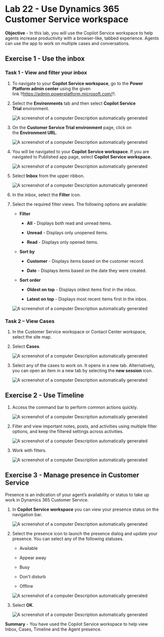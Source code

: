 # Lab 22 - Use Dynamics 365 Customer Service workspace

**Objective** - In this lab, you will use the Copilot Service workspace to help agents increase productivity with a browser-like, tabbed experience. Agents can use the app to work on multiple cases and conversations.

## Exercise 1 - Use the inbox

### Task 1 - View and filter your inbox

1.  To navigate to your **Copilot Service workspace**, go to
    the **Power Platform admin center** using the given
    link !!https://admin.powerplatform.microsoft.com/!!.

2.  Select the **Environments** tab and then select **Copilot Service
    Trial** environment.

    ![A screenshot of a computer Description automatically generated](./media/media22/image1.png)

3.  On the **Customer Service Trial environment** page, click on
    the **Environment URL**.

    ![A screenshot of a computer Description automatically generated](./media/media22/image2.png)

4.  You will be navigated to your **Copilot Service workspace**. If you
    are navigated to Published app page, select **Copilot Service
    workspace.**

    ![A screenshot of a computer Description automatically generated](./media/media22/image3.png)

5.  Select **Inbox** from the upper ribbon.

    ![A screenshot of a computer Description automatically generated](./media/media22/image4.png)

6.  In the inbox, select the **Filter** icon.

7.  Select the required filter views. The following options are
    available:

    - **Filter**

        - **All** - Displays both read and unread items.

        - **Unread** - Displays only unopened items.

        - **Read** - Displays only opened items.

    - **Sort by**

        - **Customer** - Displays items based on the customer record.

        - **Date** - Displays items based on the date they were created.

    - **Sort order**

        - **Oldest on top** - Displays oldest items first in the inbox.

        - **Latest on top** - Displays most recent items first in the
        inbox.

    ![A screenshot of a computer Description automatically generated](./media/media22/image5.png)

### Task 2 – View Cases

1.  In the Customer Service workspace or Contact Center workspace,
    select the site map.

2.  Select **Cases**.

    ![A screenshot of a computer Description automatically generated](./media/media22/image6.png)

3.  Select any of the cases to work on. It opens in a new tab.
    Alternatively, you can open an item in a new tab by selecting
    the **new session** icon.

    ![A screenshot of a computer Description automatically generated](./media/media22/image7.png)

## Exercise 2 - Use Timeline

1.  Access the command bar to perform common actions quickly.

    ![A screenshot of a computer Description automatically generated](./media/media22/image8.png)

2.  Filter and view important notes, posts, and activities using
    multiple filter options, and keep the filtered settings across
    activities.

    ![A screenshot of a computer Description automatically generated](./media/media22/image9.png)

3.  Work with filters.

    ![A screenshot of a computer Description automatically generated](./media/media22/image10.png)

## Exercise 3 - Manage presence in Customer Service

Presence is an indication of your agent’s availability or status to take
up work in Dynamics 365 Customer Service.

1.  In **Copilot Service workspace** you can view your presence status
    on the navigation bar.

    ![A screenshot of a computer Description automatically generated](./media/media22/image11.png)

2.  Select the presence icon to launch the presence dialog and update
    your presence. You can select any of the following statuses.

    - Available

    - Appear away

    - Busy

    - Don't disturb

    - Offline

    ![A screenshot of a computer Description automatically generated](./media/media22/image12.png)

3.  Select **OK**.

    ![A screenshot of a computer Description automatically generated](./media/media22/image13.png)

**Summary** - You have used the Copilot Service workspace to help view Inbox, Cases, Timeline and the Agent presence.
